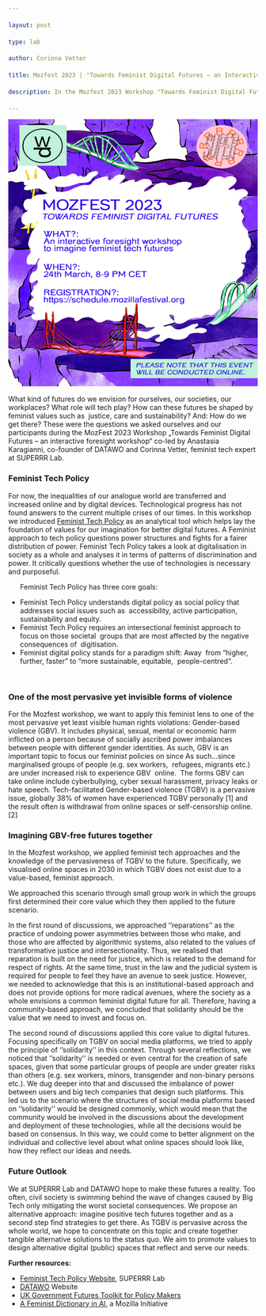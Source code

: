 ```yaml
---

layout: post

type: lab

author: Corinna Vetter

title: Mozfest 2023 | "Towards Feminist Digital Futures – an Interactive Foresight Workshop"

description: In the Mozfest 2023 Workshop "Towards Feminist Digital Futures," participants applied feminist tech approaches and the principles of solidarity to envision online spaces free from gender-based violence.

---
```

<img src="/assets/img/blog/Mozfest23 dw und superrr logo new.png" alt=" A variety of red and green bridges on a purple background." width="540" height="540">


<p>What kind of futures do we envision for ourselves, our societies, our workplaces? What role will tech play? How can these futures be shaped by feminist values such as  justice, care and sustainability? And: How do we get there? These were the questions we asked ourselves and our participants during the MozFest 2023 Workshop „Towards Feminist Digital Futures – an interactive foresight workshop“ co-led by Anastasia Karagianni, co-founder of DATAWO and Corinna Vetter, feminist tech expert at SUPERRR Lab.</p>

<h3>Feminist Tech Policy</h3>

<p>For now, the inequalities of our analogue world are transferred and increased online and by digital devices. Technological progress has not found answers to the current multiple crises of our times.
In this workshop we introduced <a href="https://feministtechpolicy.org"> Feminist Tech Policy</a> as an analytical tool which helps lay the foundation of values for our imagination for better digital futures. A Feminist approach to tech policy questions power structures and fights for a fairer distribution of power. Feminist Tech Policy takes a look at digitalisation in society as a whole and analyses it in terms of patterns of discrimination and power. It critically questions whether the use of technologies is necessary and purposeful.</p>

<ul>
  <p>Feminist Tech Policy has three core goals:</p>

<li> Feminist Tech Policy understands digital policy as social policy that addresses social issues such as  accessibility, active participation, sustainability and equity.</li>

<li> Feminist Tech Policy requires an intersectional feminist approach to focus on those societal  groups that are most affected by the negative consequences of  digitisation.</li>

<li> Feminist digital policy stands for a paradigm shift: Away  from “higher, further, faster” to “more sustainable, equitable,  people-centred”.</li>

 </ul>

<p><h3>One of the most pervasive yet invisible forms of violence</h3></p>

<p>For the Mozfest workshop, we want to apply this feminist lens to one of the most pervasive yet least visible human rights violations: Gender-based violence (GBV). It includes physical, sexual, mental or economic harm inflicted on a person because of socially ascribed power imbalances between people with different gender identities. As such, GBV is an important topic to focus our feminist policies on since As such...since marginalised groups of people (e.g. sex workers,  refugees, migrants etc.) are under increased risk to experience GBV  online.  The forms GBV can take online include cyberbullying, cyber sexual harassment, privacy leaks or hate speech. Tech-facilitated Gender-based violence (TGBV) is a pervasive issue, globally 38% of women have experienced TGBV personally [1] and the result often is withdrawal from online spaces or self-censorship online. [2]</p>

<p><h3>Imagining GBV-free futures together</h3></p>

<p>In the Mozfest workshop, we applied feminist tech approaches and the knowledge of the pervasiveness of TGBV to the future. Specifically, we visualised online spaces in 2030 in which TGBV does not exist due to a value-based, feminist approach.



<p>We approached this scenario through small group work in which the groups first determined their core value which they then applied to the future scenario. </p>

<p>In the first round of discussions, we approached ‘’reparations’’ as the practice of undoing power asymmetries between those who make, and those who are affected by algorithmic systems, also related to the values of transformative justice and intersectionality. Thus, we realised that reparation is built on the need for justice, which is related to the demand for respect of rights. At the same time, trust in the law and the judicial system is required for people to feel they have an avenue to seek justice.  However, we needed to acknowledge that this is an institutional-based approach and does not provide options for more radical avenues, where the society as a whole envisions a common feminist digital future for all. Therefore, having a community-based approach, we concluded that solidarity should be the value that we need to invest and focus on.</p>

<p>The second round of discussions applied this core value to digital futures. Focusing specifically on TGBV on social media platforms, we tried to apply the principle of ‘’solidarity’’ in this context. Through several reflections, we noticed that ‘’solidarity’’ is  needed or even central for the creation of safe spaces, given that some particular groups of people are under greater risks than others (e.g. sex workers, minors, transgender and non-binary persons etc.). We dug deeper into that and discussed the imbalance of power between users and big tech companies that design such platforms. This led us to the scenario where the structures of social media platforms based on ‘’solidarity’’ would be designed commonly, which would mean that the community would be involved in the discussions about the development and deployment of these technologies, while all the decisions would be based on consensus. In this way, we could come to better alignment on the individual and collective level about what online spaces should look like, how they reflect our ideas and needs. </p>

<p><h3>Future Outlook</h3></p>

<p>We at SUPERRR Lab and DATAWO hope to make these futures a reality. Too often, civil society is swimming behind the wave of changes caused by Big Tech only mitigating the worst societal consequences. We propose an alternative approach: imagine positive tech futures together and as a second step find strategies to get there. As TGBV is pervasive across the whole world, we hope to concentrate on this topic and create together tangible alternative solutions to the status quo. We aim to promote values to design alternative digital (public) spaces that reflect and serve our needs.</p>

<p><b>Further resources:</b></p>

<ul>

<li><a href="https://feministtechpolicy.org">Feminist Tech Policy Website</a>, SUPERRR Lab</li>

<li><a href="https://datawo.org">DATAWO</a> Website</li>

<li><a href="https://www.gov.uk/government/publications/futures-toolkit-for-policy-makers-and-analysts">UK Government Futures Toolkit for Policy Makers</a></li>

<li><a href="https://foundation.mozilla.org/en/blog/making-trustworthy-ai-real"> A Feminist Dictionary in AI</a>, a Mozilla Initiative</li>

</ul>

